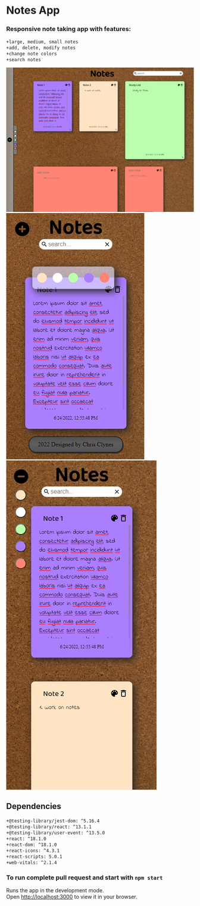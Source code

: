 # Notes App
### Responsive note taking app with features:
    +large, medium, small notes
    +add, delete, modify notes
    +change note colors
    +search notes

!["Desktop"](https://github.com/ChrisClynes/notes-app/blob/master/markdown/images/homepage_img.PNG?raw=true "home-desktop")
!["Mobile view"](https://github.com/ChrisClynes/notes-app/blob/master/markdown/images/mobile2_img.PNG?raw=true "mobile1")
!["Mobile view 2"](https://github.com/ChrisClynes/notes-app/blob/master/markdown/images/mobile_img.PNG?raw=true "miobile2")

## Dependencies
    +@testing-library/jest-dom: ^5.16.4
    +@testing-library/react: ^13.1.1
    +@testing-library/user-event: ^13.5.0
    +react: ^18.1.0
    +react-dom: ^18.1.0
    +react-icons: ^4.3.1
    +react-scripts: 5.0.1
    +web-vitals: ^2.1.4
  

### To run complete pull request and start with `npm start`

Runs the app in the development mode.\
Open [http://localhost:3000](http://localhost:3000) to view it in your browser.
